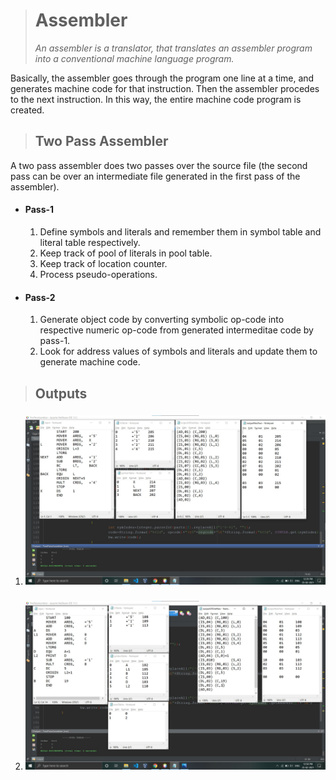 > # **Assembler**
> _An assembler is a translator, that translates an assembler program into a conventional machine language program._

 Basically, the assembler goes through the program one line at a time, and generates machine code for that instruction. Then the assembler procedes to the next instruction. In this way, the entire machine code program is created. 
> ## Two Pass Assembler 
A two pass assembler does two passes over the source file (the second pass can be over an intermediate file generated in the first pass of the assembler).
* #### Pass-1
    1. Define symbols and literals and remember them in symbol table and literal table respectively.
    1. Keep track of pool of literals in pool table.
    1. Keep track of location counter.
    1. Process pseudo-operations.

* #### Pass-2
    1. Generate object code by converting symbolic op-code into respective numeric op-code from generated intermeditae code by pass-1.
    1. Look for address values of symbols and literals and update them to generate machine code.
    
> ## Outputs

1. ### 
    <img src="./opPass2.jpg" width="500">
2. ### 
    <img src="./outputPass2(2ip).jpg" width="500">